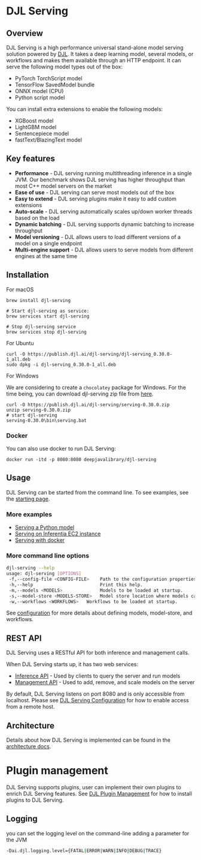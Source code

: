 # DJL Serving

## Overview

DJL Serving is a high performance universal stand-alone model serving solution powered by [DJL](https://djl.ai).
It takes a deep learning model, several models, or workflows and makes them available through an
HTTP endpoint. It can serve the following model types out of the box:

- PyTorch TorchScript model
- TensorFlow SavedModel bundle
- ONNX model (CPU)
- Python script model

You can install extra extensions to enable the following models:

- XGBoost model
- LightGBM model
- Sentencepiece model
- fastText/BlazingText model

## Key features

- **Performance** - DJL serving running multithreading inference in a single JVM. Our benchmark shows
DJL serving has higher throughput than most C++ model servers on the market
- **Ease of use** - DJL serving can serve most models out of the box
- **Easy to extend** - DJL serving plugins make it easy to add custom extensions
- **Auto-scale** - DJL serving automatically scales up/down worker threads based on the load
- **Dynamic batching** - DJL serving supports dynamic batching to increase throughput
- **Model versioning** - DJL allows users to load different versions of a model on a single endpoint
- **Multi-engine support** - DJL allows users to serve models from different engines at the same time

## Installation

For macOS

```
brew install djl-serving

# Start djl-serving as service:
brew services start djl-serving

# Stop djl-serving service
brew services stop djl-serving
```

For Ubuntu

```
curl -O https://publish.djl.ai/djl-serving/djl-serving_0.30.0-1_all.deb
sudo dpkg -i djl-serving_0.30.0-1_all.deb
```

For Windows

We are considering to create a `chocolatey` package for Windows. For the time being, you can
download djl-serving zip file from [here](https://publish.djl.ai/djl-serving/serving-0.30.0.zip).

```
curl -O https://publish.djl.ai/djl-serving/serving-0.30.0.zip
unzip serving-0.30.0.zip
# start djl-serving
serving-0.30.0\bin\serving.bat
```

### Docker

You can also use docker to run DJL Serving:

```
docker run -itd -p 8080:8080 deepjavalibrary/djl-serving
```

## Usage

DJL Serving can be started from the command line.
To see examples, see the [starting page](serving/docs/starting.md).

### More examples

- [Serving a Python model](https://github.com/deepjavalibrary/djl-demo/tree/master/huggingface/python)
- [Serving on Inferentia EC2 instance](https://github.com/deepjavalibrary/djl-demo/tree/master/huggingface/inferentia)
- [Serving with docker](https://github.com/deepjavalibrary/djl-serving/tree/master/serving/docker)

### More command line options

```sh
djl-serving --help
usage: djl-serving [OPTIONS]
 -f,--config-file <CONFIG-FILE>    Path to the configuration properties file.
 -h,--help                         Print this help.
 -m,--models <MODELS>              Models to be loaded at startup.
 -s,--model-store <MODELS-STORE>   Model store location where models can be loaded.
 -w,--workflows <WORKFLOWS>   Workflows to be loaded at startup.
```

See [configuration](serving/docs/configuration.md) for more details about defining models, model-store, and workflows.

## REST API

DJL Serving uses a RESTful API for both inference and management calls.

When DJL Serving starts up, it has two web services:

* [Inference API](serving/docs/inference_api.md) - Used by clients to query the server and run models
* [Management API](serving/docs/management_api.md) - Used to add, remove, and scale models on the server

By default, DJL Serving listens on port 8080 and is only accessible from localhost.
Please see [DJL Serving Configuration](serving/docs/configuration.md) for how to enable access from a remote host.

## Architecture

Details about how DJL Serving is implemented can be found in the [architecture docs](serving/docs/architecture.md).

# Plugin management

DJL Serving supports plugins, user can implement their own plugins to enrich DJL Serving features.
See [DJL Plugin Management](serving/docs/plugin_management.md) for how to install plugins to DJL Serving.

## Logging
you can set the logging level on the command-line adding a parameter for the JVM

```sh
-Dai.djl.logging.level={FATAL|ERROR|WARN|INFO|DEBUG|TRACE}
```
